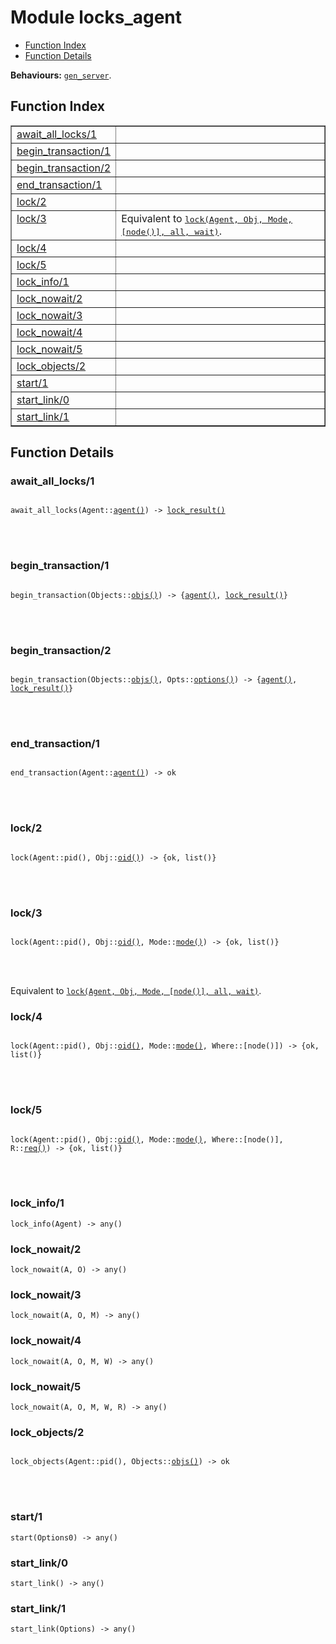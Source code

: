 

# Module locks_agent #
* [Function Index](#index)
* [Function Details](#functions)

__Behaviours:__ [`gen_server`](gen_server.md).
<a name="index"></a>

## Function Index ##


<table width="100%" border="1" cellspacing="0" cellpadding="2" summary="function index"><tr><td valign="top"><a href="#await_all_locks-1">await_all_locks/1</a></td><td></td></tr><tr><td valign="top"><a href="#begin_transaction-1">begin_transaction/1</a></td><td></td></tr><tr><td valign="top"><a href="#begin_transaction-2">begin_transaction/2</a></td><td></td></tr><tr><td valign="top"><a href="#end_transaction-1">end_transaction/1</a></td><td></td></tr><tr><td valign="top"><a href="#lock-2">lock/2</a></td><td></td></tr><tr><td valign="top"><a href="#lock-3">lock/3</a></td><td>Equivalent to <a href="#lock-6"><tt>lock(Agent, Obj, Mode, [node()], all, wait)</tt></a>.</td></tr><tr><td valign="top"><a href="#lock-4">lock/4</a></td><td></td></tr><tr><td valign="top"><a href="#lock-5">lock/5</a></td><td></td></tr><tr><td valign="top"><a href="#lock_info-1">lock_info/1</a></td><td></td></tr><tr><td valign="top"><a href="#lock_nowait-2">lock_nowait/2</a></td><td></td></tr><tr><td valign="top"><a href="#lock_nowait-3">lock_nowait/3</a></td><td></td></tr><tr><td valign="top"><a href="#lock_nowait-4">lock_nowait/4</a></td><td></td></tr><tr><td valign="top"><a href="#lock_nowait-5">lock_nowait/5</a></td><td></td></tr><tr><td valign="top"><a href="#lock_objects-2">lock_objects/2</a></td><td></td></tr><tr><td valign="top"><a href="#start-1">start/1</a></td><td></td></tr><tr><td valign="top"><a href="#start_link-0">start_link/0</a></td><td></td></tr><tr><td valign="top"><a href="#start_link-1">start_link/1</a></td><td></td></tr></table>


<a name="functions"></a>

## Function Details ##

<a name="await_all_locks-1"></a>

### await_all_locks/1 ###


<pre><code>
await_all_locks(Agent::<a href="#type-agent">agent()</a>) -&gt; <a href="#type-lock_result">lock_result()</a>
</code></pre>

<br></br>



<a name="begin_transaction-1"></a>

### begin_transaction/1 ###


<pre><code>
begin_transaction(Objects::<a href="#type-objs">objs()</a>) -&gt; {<a href="#type-agent">agent()</a>, <a href="#type-lock_result">lock_result()</a>}
</code></pre>

<br></br>



<a name="begin_transaction-2"></a>

### begin_transaction/2 ###


<pre><code>
begin_transaction(Objects::<a href="#type-objs">objs()</a>, Opts::<a href="#type-options">options()</a>) -&gt; {<a href="#type-agent">agent()</a>, <a href="#type-lock_result">lock_result()</a>}
</code></pre>

<br></br>



<a name="end_transaction-1"></a>

### end_transaction/1 ###


<pre><code>
end_transaction(Agent::<a href="#type-agent">agent()</a>) -&gt; ok
</code></pre>

<br></br>



<a name="lock-2"></a>

### lock/2 ###


<pre><code>
lock(Agent::pid(), Obj::<a href="#type-oid">oid()</a>) -&gt; {ok, list()}
</code></pre>

<br></br>



<a name="lock-3"></a>

### lock/3 ###


<pre><code>
lock(Agent::pid(), Obj::<a href="#type-oid">oid()</a>, Mode::<a href="#type-mode">mode()</a>) -&gt; {ok, list()}
</code></pre>

<br></br>


Equivalent to [`lock(Agent, Obj, Mode, [node()], all, wait)`](#lock-6).
<a name="lock-4"></a>

### lock/4 ###


<pre><code>
lock(Agent::pid(), Obj::<a href="#type-oid">oid()</a>, Mode::<a href="#type-mode">mode()</a>, Where::[node()]) -&gt; {ok, list()}
</code></pre>

<br></br>



<a name="lock-5"></a>

### lock/5 ###


<pre><code>
lock(Agent::pid(), Obj::<a href="#type-oid">oid()</a>, Mode::<a href="#type-mode">mode()</a>, Where::[node()], R::<a href="#type-req">req()</a>) -&gt; {ok, list()}
</code></pre>

<br></br>



<a name="lock_info-1"></a>

### lock_info/1 ###

`lock_info(Agent) -> any()`


<a name="lock_nowait-2"></a>

### lock_nowait/2 ###

`lock_nowait(A, O) -> any()`


<a name="lock_nowait-3"></a>

### lock_nowait/3 ###

`lock_nowait(A, O, M) -> any()`


<a name="lock_nowait-4"></a>

### lock_nowait/4 ###

`lock_nowait(A, O, M, W) -> any()`


<a name="lock_nowait-5"></a>

### lock_nowait/5 ###

`lock_nowait(A, O, M, W, R) -> any()`


<a name="lock_objects-2"></a>

### lock_objects/2 ###


<pre><code>
lock_objects(Agent::pid(), Objects::<a href="#type-objs">objs()</a>) -&gt; ok
</code></pre>

<br></br>



<a name="start-1"></a>

### start/1 ###

`start(Options0) -> any()`


<a name="start_link-0"></a>

### start_link/0 ###

`start_link() -> any()`


<a name="start_link-1"></a>

### start_link/1 ###

`start_link(Options) -> any()`


